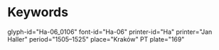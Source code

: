 # Keywords
glyph-id="Ha-06_0106"
font-id="Ha-06"
printer-id="Ha"
printer="Jan Haller"
period="1505–1525"
place="Kraków"
PT plate="169"
